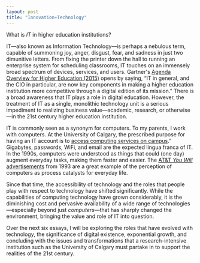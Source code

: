 ```yaml
---
layout: post
title: "Innovation+Technology"
---
```


What is *IT* in higher education institutions?

IT—also known as Information Technology—is perhaps a nebulous term, capable of summoning joy, anger, disgust, fear, and sadness in just two dimunitive letters. From fixing the printer down the hall to running an enterprise system for scheduling classrooms, IT touches on an immensely broad spectrum of devices, services, and users. Gartner's [Agenda Overview for Higher Education (2015)](http://www.gartner.com/document/2957119) opens by saying, “IT in general, and the CIO in particular, are now key components in making a higher education institution more competitive through a digital edition of its mission.” There is a broad awareness that IT plays a role in digital education. However, the treatment of IT as a single, monolithic technology unit is a serious impediment to realizing business value—academic, research, or otherwise—in the 21st century higher education institution.

IT is commonly seen as a synonym for computers. To my parents, I work with computers. At the University of Calgary, the prescribed purpose for having an IT account is to [access computing services on campus](http://www.ucalgary.ca/it/services/it-account).” Gigabytes, passwords, WiFi, and email are the expected lingua franca of IT. In the 1990s, computers were understood as things that could (one day) augment everyday tasks, making them faster and easier. The [AT&T *You Will* advertisements](http://www.businessinsider.com/att-predicted-the-future-in-these-1993-ads-2013-5?op=1) from 1993 are a great example of the perception of computers as process catalysts for everyday life.

Since that time, the accessibility of technology and the roles that people play with respect to technology have shifted significantly. While the capabilities of computing technology have grown considerably, it is the diminishing cost and pervasive availability of a wide range of technologies—especially beyond just *computers*—that has sharply changed the environment, bringing the value and role of IT into question.

Over the next six essays, I will be exploring the roles that have evolved with technology, the significance of digital existence, exponential growth, and concluding with the issues and transformations that a research-intensive institution such as the University of Calgary must partake in to support the realities of the 21st century.